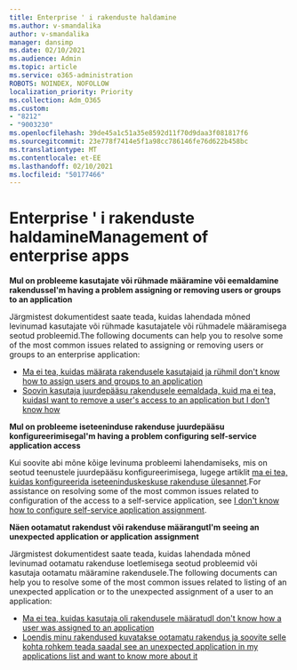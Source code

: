 ```yaml
---
title: Enterprise ' i rakenduste haldamine
ms.author: v-smandalika
author: v-smandalika
manager: dansimp
ms.date: 02/10/2021
ms.audience: Admin
ms.topic: article
ms.service: o365-administration
ROBOTS: NOINDEX, NOFOLLOW
localization_priority: Priority
ms.collection: Adm_O365
ms.custom:
- "8212"
- "9003230"
ms.openlocfilehash: 39de45a1c51a35e8592d11f70d9daa3f081817f6
ms.sourcegitcommit: 23e778f7414e5f1a98cc786146fe76d622b458bc
ms.translationtype: MT
ms.contentlocale: et-EE
ms.lasthandoff: 02/10/2021
ms.locfileid: "50177466"
---
```

# <a name="management-of-enterprise-apps"></a><span data-ttu-id="6e451-102">Enterprise ' i rakenduste haldamine</span><span class="sxs-lookup"><span data-stu-id="6e451-102">Management of enterprise apps</span></span>

<span data-ttu-id="6e451-103">**Mul on probleeme kasutajate või rühmade määramine või eemaldamine rakendusse**</span><span class="sxs-lookup"><span data-stu-id="6e451-103">**I'm having a problem assigning or removing users or groups to an application**</span></span>

<span data-ttu-id="6e451-104">Järgmistest dokumentidest saate teada, kuidas lahendada mõned levinumad kasutajate või rühmade kasutajatele või rühmadele määramisega seotud probleemid.</span><span class="sxs-lookup"><span data-stu-id="6e451-104">The following documents can help you to resolve some of the most common issues related to assigning or removing users or groups to an enterprise application:</span></span>

- [<span data-ttu-id="6e451-105">Ma ei tea, kuidas määrata rakendusele kasutajaid ja rühmi</span><span class="sxs-lookup"><span data-stu-id="6e451-105">I don't know how to assign users and groups to an application</span></span>](https://docs.microsoft.com/azure/active-directory/manage-apps/assign-user-or-group-access-portal)
- [<span data-ttu-id="6e451-106">Soovin kasutaja juurdepääsu rakendusele eemaldada, kuid ma ei tea, kuidas</span><span class="sxs-lookup"><span data-stu-id="6e451-106">I want to remove a user's access to an application but I don't know how</span></span>](https://docs.microsoft.com/azure/active-directory/manage-apps/methods-for-removing-user-access)

<span data-ttu-id="6e451-107">**Mul on probleeme iseteeninduse rakenduse juurdepääsu konfigureerimisega**</span><span class="sxs-lookup"><span data-stu-id="6e451-107">**I'm having a problem configuring self-service application access**</span></span>

<span data-ttu-id="6e451-108">Kui soovite abi mõne kõige levinuma probleemi lahendamiseks, mis on seotud teenustele juurdepääsu konfigureerimisega, lugege artiklit [ma ei tea, kuidas konfigureerida iseteeninduskeskuse rakenduse ülesannet](https://docs.microsoft.com/azure/active-directory/manage-apps/manage-self-service-access).</span><span class="sxs-lookup"><span data-stu-id="6e451-108">For assistance on resolving some of the most common issues related to configuration of the access to a self-service application, see [I don't know how to configure self-service application assignment](https://docs.microsoft.com/azure/active-directory/manage-apps/manage-self-service-access).</span></span>

<span data-ttu-id="6e451-109">**Näen ootamatut rakendust või rakenduse määrangut**</span><span class="sxs-lookup"><span data-stu-id="6e451-109">**I'm seeing an unexpected application or application assignment**</span></span>

<span data-ttu-id="6e451-110">Järgmistest dokumentidest saate teada, kuidas lahendada mõned levinumad ootamatu rakenduse loetlemisega seotud probleemid või kasutaja ootamatu määramine rakendusele.</span><span class="sxs-lookup"><span data-stu-id="6e451-110">The following documents can help you to resolve some of the most common issues related to listing of an unexpected application or to the unexpected assignment of a user to an application:</span></span>

- [<span data-ttu-id="6e451-111">Ma ei tea, kuidas kasutaja oli rakendusele määratud</span><span class="sxs-lookup"><span data-stu-id="6e451-111">I don't know how a user was assigned to an application</span></span>](https://docs.microsoft.com/azure/active-directory/manage-apps/ways-users-get-assigned-to-applications)
- [<span data-ttu-id="6e451-112">Loendis minu rakendused kuvatakse ootamatu rakendus ja soovite selle kohta rohkem teada saada</span><span class="sxs-lookup"><span data-stu-id="6e451-112">I see an unexpected application in my applications list and want to know more about it</span></span>](https://docs.microsoft.com/azure/active-directory/manage-apps/application-types)












